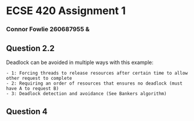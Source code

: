 # ECSE 420 Assignment 1
### Connor Fowlie 260687955 & 

## Question 2.2
 Deadlock can be avoided in multiple ways with this example:
 
    - 1: Forcing threads to release resources after certain time to allow other request to complete
    - 2: Requiring an order of resources that ensures no deadlock (must have A to request B)
    - 3: Deadlock detection and avoidance (See Bankers algorithm)

## Question 4

